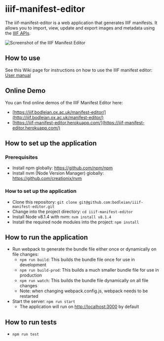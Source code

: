 # iiif-manifest-editor #

The iiif-manifest-editor is a web application that generates IIIF manifests. It allows you to import, view, update and export images and metadata using the [IIIF APIs](http://iiif.io/technical-details/).

![Screenshot of the IIIF Manifest Editor](https://cloud.githubusercontent.com/assets/725398/21155319/03fef050-c172-11e6-9253-c19b69c4c837.png)

## How to use
See this Wiki page for instructions on how to use the IIIF manifest editor:
[User manual](https://github.com/bodleian/iiif-manifest-editor/wiki/User-Manual)

## Online Demo
You can find online demos of the IIIF Manifest Editor here:
* [https://iiif.bodleian.ox.ac.uk/manifest-editor/](http://iiif.bodleian.ox.ac.uk/manifest-editor/)
* [https://iiif-manifest-editor.herokuapp.com/](https://iiif-manifest-editor.herokuapp.com/)

## How to set up the application ##

### Prerequisites ###

* Install npm globally: https://github.com/npm/npm
* Install nvm (Node Version Manager) globally: https://github.com/creationix/nvm

### How to set up the application ###

* Clone this repository: `git clone git@github.com:bodleian/iiif-manifest-editor.git`
* Change into the project directory: `cd iiif-manifest-editor`
* Install Node v8.1.4 with nvm: `nvm install v8.1.4`
* Install the required node modules into the project: `npm install`

## How to run the application ##

* Run webpack to generate the bundle file either once or dynamically on file changes:
  * `npm run build`: This builds the bundle file once for use in development
  * `npm run build-prod`: This builds a much smaller bundle file for use in production
  * `npm run watch`: This builds the bundle file dynamically on all file changes
  * Note: when changing webpack.config.js, webpack needs to be restarted
* Start the server: `npm run start`
  * The application will run on [http://localhost:3000](http://localhost:3000) by default

## How to run tests ##

* `npm run test`

